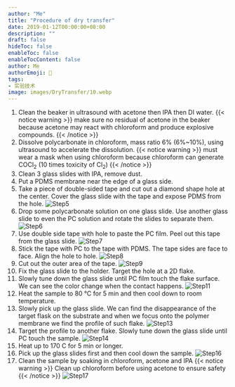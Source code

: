 ```yaml
---
author: "Me"
title: "Procedure of dry transfer"
date: 2019-01-12T00:00:00+08:00
description: ""
draft: false
hideToc: false
enableToc: false
enableTocContent: false
author: Me
authorEmoji: 🤖
tags: 
- 实验技术
image: images/DryTransfer/10.webp
---
```

1. Clean the beaker in ultrasound with acetone then IPA then DI water.
{{< notice warning >}}
make sure no residual of acetone in the beaker because acetone may react with chloroform and produce explosive compounds.
{{< /notice >}}
2. Dissolve polycarbonate in chloroform, mass ratio 6% (6%~10%), using ultrasound to accelerate the dissolution.
{{< notice warning >}}
must wear a mask when using chloroform because chloroform can generate COCl<sub>2</sub> (10 times toxicity of Cl<sub>2</sub>) 
{{< /notice >}}
3. Clean 3 glass slides with IPA, remove dust.
4. Put a PDMS membrane near the edge of a glass side.
5. Take a piece of double-sided tape and cut out a diamond shape hole at the center. Cover the glass slide with the tape and expose PDMS from the hole.
![Step5](/images/DryTransfer/1.webp)
6. Drop some polycarbonate solution on one glass slide. Use another glass slide to even the PC solution and rotate the slides to separate them.
![Step6](/images/DryTransfer/2.webp)
7. Use double side tape with hole to paste the PC film. Peel out this tape from the glass slide.
![Step7](/images/DryTransfer/3.webp)
8. Stick the tape with PC to the tape with PDMS. The tape sides are face to face. Align the hole to hole.
![Step8](/images/DryTransfer/4.webp)
9. Cut out the outer area of the tape.
![Step9](/images/DryTransfer/5.webp)
10. Fix the glass slide to the holder. Target the hole at a 2D flake.
11. Slowly tune down the glass slide until PC film touch the flake surface. We can see the color change when the contact happens.
![Step11](/images/DryTransfer/6.webp)
12. Heat the sample to 80 ℃ for 5 min and then cool down to room temperature.
13. Slowly pick up the glass slide. We can find the disappearance of the target flask on the substrate and when we focus onto the polymer membrane we find the profile of such flake.
![Step13](/images/DryTransfer/7.webp)
14. Target the profile to another flake. Slowly tune down the glass slide until PC touch the sample.
![Step14](/images/DryTransfer/8.webp)
15. Heat up to 170 C for 5 min or longer.
16. Pick up the glass slides first and then cool down the sample.
![Step16](/images/DryTransfer/9.webp)
17. Clean the sample by soaking in chloroform, acetone and IPA
{{< notice warning >}}
Clean up chloroform before using acetone to ensure safety
{{< /notice >}}
![Step17](/images/DryTransfer/10.webp)